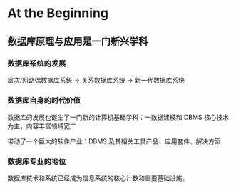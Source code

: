 # At the Beginning

## 数据库原理与应用是一门新兴学科

### 数据库系统的发展

层次/网路偶数据库系统 → 关系数据库系统 → 新一代数据库系统

### 数据库自身的时代价值

数据库的发展也诞生了一门新的计算机基础学科：一数据建模和 DBMS 核心技术为主，内容丰富领域宽广

带动了一个巨大的软件产业：DBMS 及其相关工具产品、应用套件、解决方案

### 数据库专业的地位

数据库技术和系统已经成为信息系统的核心计数和重要基础设施。
